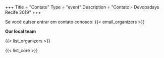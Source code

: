 +++
Title = "Contato"
Type = "event"
Description = "Contato - Devopsdays Recife 2019"
+++

Se você quiser entrar em contato conosco: {{< email_organizers >}}


**Our local team**

{{< list_organizers >}}


{{< list_core >}}
